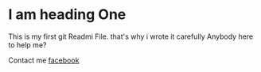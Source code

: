 
# I am heading One
This is my first git Readmi File. that's why i wrote it carefully
Anybody here to help me?

Contact me [facebook](www.facebook.com/ismailkhandokar)